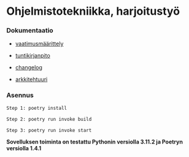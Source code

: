 # Ohjelmistotekniikka, harjoitustyö

### Dokumentaatio

- [vaatimusmäärittely](https://github.com/roni-b/ohjelmistotekniikka/blob/main/dokumentaatio/vaatimusmaarittely.md)

- [tuntikirjanpito](https://github.com/roni-b/ohjelmistotekniikka/blob/main/dokumentaatio/tuntikirjanpito.md)

- [changelog](https://github.com/roni-b/ohjelmistotekniikka/blob/main/dokumentaatio/changelog.md)

- [arkkitehtuuri](https://github.com/roni-b/ohjelmistotekniikka/blob/main/dokumentaatio/arkkitehtuuri.md)

### Asennus

```bash
Step 1: poetry install
```
```bash
Step 2: poetry run invoke build
```
```bash
Step 3: poetry run invoke start
```
**Sovelluksen toiminta on testattu Pythonin versiolla 3.11.2 ja Poetryn versiolla 1.4.1**

